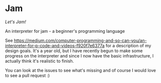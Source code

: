 # Jam 
*Let's Jam!*

An interpreter for jam - a beginner's programming language

See https://medium.com/computer-programming-and-so-can-you/an-interpreter-for-p-code-and-videos-f920f7e6377a for a description of my design goals. It's a year old, but I have recently begun to make some progress on the interpreter and since I now have the basic infrastructure, I actually think it's realistic to finish. 

You can look at the issues to see what's missing and of course I would love to see a pull request :) 
